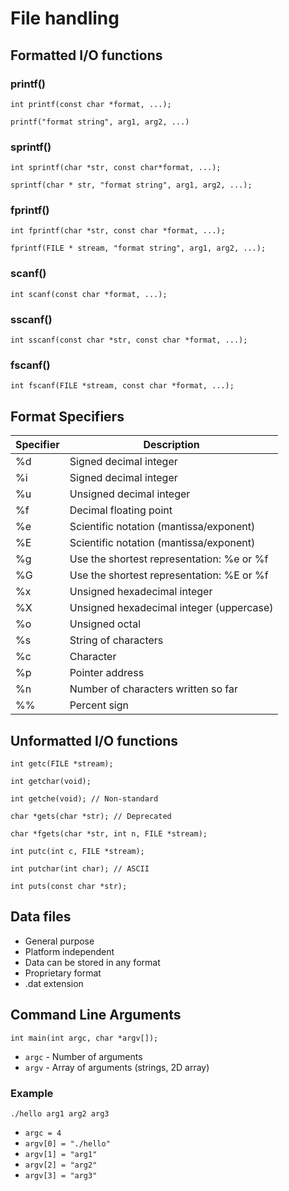 # File handling

## Formatted I/O functions

### printf()

`int printf(const char *format, ...);`

`printf("format string", arg1, arg2, ...)`

### sprintf()

`int sprintf(char *str, const char*format, ...);`

`sprintf(char * str, "format string", arg1, arg2, ...);`

### fprintf()

`int fprintf(char *str, const char *format, ...);`

`fprintf(FILE * stream, "format string", arg1, arg2, ...);`

### scanf()

`int scanf(const char *format, ...);`

### sscanf()

`int sscanf(const char *str, const char *format, ...);`

### fscanf()

`int fscanf(FILE *stream, const char *format, ...);`

## Format Specifiers

| Specifier | Description                      |
|-----------|----------------------------------|
| %d        | Signed decimal integer           |
| %i        | Signed decimal integer           |
| %u        | Unsigned decimal integer         |
| %f        | Decimal floating point           |
| %e        | Scientific notation (mantissa/exponent) |
| %E        | Scientific notation (mantissa/exponent) |
| %g        | Use the shortest representation: %e or %f |
| %G        | Use the shortest representation: %E or %f |
| %x        | Unsigned hexadecimal integer     |
| %X        | Unsigned hexadecimal integer (uppercase) |
| %o        | Unsigned octal                   |
| %s        | String of characters             |
| %c        | Character                        |
| %p        | Pointer address                  |
| %n        | Number of characters written so far |
| %%        | Percent sign                     |

## Unformatted I/O functions

`int getc(FILE *stream);`

`int getchar(void);`

`int getche(void); // Non-standard`

`char *gets(char *str); // Deprecated`

`char *fgets(char *str, int n, FILE *stream);`

`int putc(int c, FILE *stream);`

`int putchar(int char); // ASCII`

`int puts(const char *str);`

## Data files

* General purpose
* Platform independent
* Data can be stored in any format
* Proprietary format
* .dat extension

## Command Line Arguments

`int main(int argc, char *argv[]);`

* `argc` - Number of arguments
* `argv` - Array of arguments (strings, 2D array)

### Example

`./hello arg1 arg2 arg3`

* `argc = 4`
* `argv[0] = "./hello"`
* `argv[1] = "arg1"`
* `argv[2] = "arg2"`
* `argv[3] = "arg3"`
